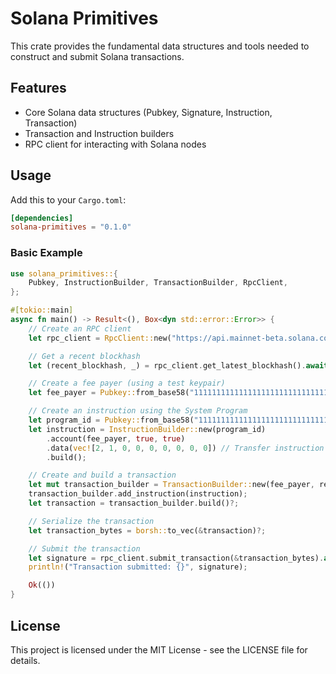 # Solana Primitives

This crate provides the fundamental data structures and tools needed to construct and submit Solana transactions.

## Features

- Core Solana data structures (Pubkey, Signature, Instruction, Transaction)
- Transaction and Instruction builders
- RPC client for interacting with Solana nodes

## Usage

Add this to your `Cargo.toml`:

```toml
[dependencies]
solana-primitives = "0.1.0"
```

### Basic Example

```rust
use solana_primitives::{
    Pubkey, InstructionBuilder, TransactionBuilder, RpcClient,
};

#[tokio::main]
async fn main() -> Result<(), Box<dyn std::error::Error>> {
    // Create an RPC client
    let rpc_client = RpcClient::new("https://api.mainnet-beta.solana.com".to_string());

    // Get a recent blockhash
    let (recent_blockhash, _) = rpc_client.get_latest_blockhash().await?;

    // Create a fee payer (using a test keypair)
    let fee_payer = Pubkey::from_base58("11111111111111111111111111111111")?;

    // Create an instruction using the System Program
    let program_id = Pubkey::from_base58("11111111111111111111111111111111")?; // System Program ID
    let instruction = InstructionBuilder::new(program_id)
        .account(fee_payer, true, true)
        .data(vec![2, 1, 0, 0, 0, 0, 0, 0, 0]) // Transfer instruction with 1 lamport
        .build();

    // Create and build a transaction
    let mut transaction_builder = TransactionBuilder::new(fee_payer, recent_blockhash);
    transaction_builder.add_instruction(instruction);
    let transaction = transaction_builder.build()?;

    // Serialize the transaction
    let transaction_bytes = borsh::to_vec(&transaction)?;

    // Submit the transaction
    let signature = rpc_client.submit_transaction(&transaction_bytes).await?;
    println!("Transaction submitted: {}", signature);

    Ok(())
}
```

## License

This project is licensed under the MIT License - see the LICENSE file for details.
